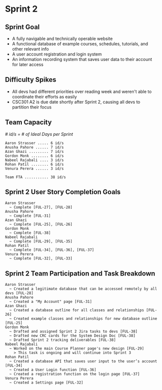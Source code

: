 # Sprint 2

## Sprint Goal

- A fully navigable and technically operable website
- A functional database of example courses, schedules, tutorials, and other relevant info
- A user account registration and login system
- An information recording system that saves user data to their account for later access

## Difficulty Spikes

- All devs had different priorities over reading week and weren't able to coordinate their efforts as easily
- CSC301 A2 is due date shortly after Sprint 2, causing all devs to partition their focus

## Team Capacity

*# id/s = # of Ideal Days per Sprint*

    Aaron Strasser ..... 6 id/s
    Anusha Pahore ...... 7 id/s
    Azan Ghazi ......... 7 id/s
    Gordon Monk ........ 6 id/s
    Nabeel Rajabali .... 3 id/s
    Rohan Patil ........ 6 id/s
    Venura Perera ...... 3 id/s

    Team FTA ........... 38 id/s

## Sprint 2 User Story Completion Goals

    Aaron Strasser
      ~ Complete [FUL-27], [FUL-28]
    Anusha Pahore
      ~ Complete [FUL-31]
    Azan Ghazi
      ~ Complete [FUL-25], [FUL-26]
    Gordon Monk
      ~ Complete [FUL-38]
    Nabeel Rajabali
      ~ Complete [FUL-29], [FUL-35]
    Rohan Patil
      ~ Complete [FUL-34], [FUL-36], [FUL-37]
    Venura Perera
      ~ Complete [FUL-32], [FUL-33]

## Sprint 2 Team Participation and Task Breakdown

    Aaron Strasser
      ~ Created a legitimate database that can be accessed remotely by all devs [FUL-28]
    Anusha Pahore
      ~ Created a "My Account" page [FUL-31]
    Azan Ghazi
      ~ Created a database outline for all classes and relationships [FUL-26]
      ~ Created example classes and relationships for new database outline [FUL-25]
    Gordon Monk
      ~ Drafted and assigned Sprint 2 Jira tasks to devs [FUL-38]
      ~ Drafted new CRC cards for the System Design Doc [FUL-38]
      ~ Drafted Sprint 2 tracking deliverables [FUL-38]
    Nabeel Rajabali
      ~ Worked on the main Course Planner page's new design [FUL-29]
        > This task is ongoing and will continue into Sprint 3
    Rohan Patil
      ~ Created a database API that saves user input to the user’s account [FUL-34]
      ~ Created a User Login function [FUL-36]
      ~ Created a registration function on the login page [FUL-37]
    Venura Perera
      ~ Created a Settings page [FUL-32]
